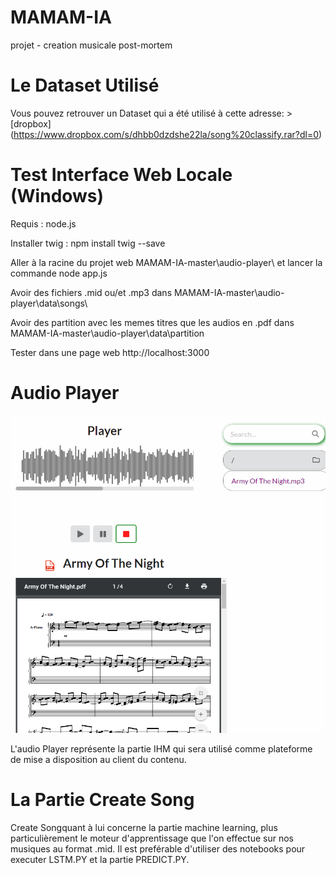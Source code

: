 # MAMAM-IA
projet - creation musicale post-mortem
# Le Dataset Utilisé
Vous pouvez retrouver un Dataset qui a été utilisé à cette adresse: >[dropbox] (https://www.dropbox.com/s/dhbb0dzdshe22la/song%20classify.rar?dl=0)

# Test Interface Web Locale (Windows)

Requis : node.js

Installer twig : npm install twig --save

Aller à la racine du projet web MAMAM-IA-master\audio-player\ et lancer la commande node app.js

Avoir des fichiers .mid ou/et .mp3 dans MAMAM-IA-master\audio-player\data\songs\

Avoir des partition avec les memes titres que les audios en .pdf dans MAMAM-IA-master\audio-player\data\partition

Tester dans une page web http://localhost:3000

# Audio Player
![IHM](utils/IHM.png)

L'audio Player représente la partie IHM qui sera utilisé comme plateforme de mise a disposition au client du contenu.

# La Partie Create Song 
Create Songquant à lui concerne la partie machine learning, plus particulièrement le moteur d'apprentissage que l'on effectue sur nos musiques au format .mid.
Il est preférable d'utiliser des notebooks pour executer LSTM.PY et la partie PREDICT.PY.




